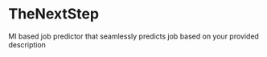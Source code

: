# TheNextStep
Ml based job predictor that seamlessly predicts job based on your provided description
